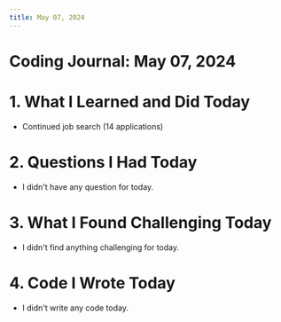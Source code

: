 ```yaml
---
title: May 07, 2024
---
```


# Coding Journal: May 07, 2024

# 1. What I Learned and Did Today
- Continued job search (14 applications)

# 2. Questions I Had Today
- I didn't have any question for today.

# 3. What I Found Challenging Today
- I didn't find anything challenging for today.

# 4. Code I Wrote Today
- I didn't write any code today.
